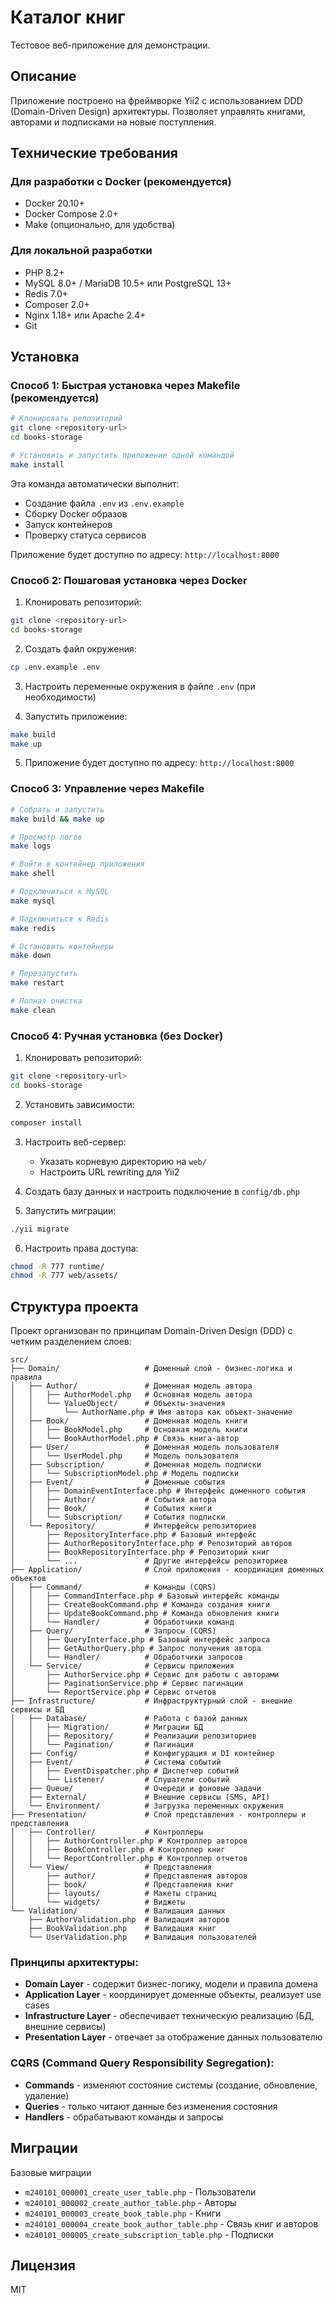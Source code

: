 # Каталог книг

Тестовое веб-приложение для демонстрации.

## Описание

Приложение построено на фреймворке Yii2 с использованием DDD (Domain-Driven Design) архитектуры. Позволяет управлять книгами, авторами и подписками на новые поступления.

## Технические требования

### Для разработки с Docker (рекомендуется)
- Docker 20.10+
- Docker Compose 2.0+
- Make (опционально, для удобства)

### Для локальной разработки
- PHP 8.2+
- MySQL 8.0+ / MariaDB 10.5+ или PostgreSQL 13+
- Redis 7.0+
- Composer 2.0+
- Nginx 1.18+ или Apache 2.4+
- Git

## Установка

### Способ 1: Быстрая установка через Makefile (рекомендуется)

```bash
# Клонировать репозиторий
git clone <repository-url>
cd books-storage

# Установить и запустить приложение одной командой
make install
```

Эта команда автоматически выполнит:
- Создание файла `.env` из `.env.example`
- Сборку Docker образов
- Запуск контейнеров
- Проверку статуса сервисов

Приложение будет доступно по адресу: `http://localhost:8000`

### Способ 2: Пошаговая установка через Docker

1. Клонировать репозиторий:
```bash
git clone <repository-url>
cd books-storage
```

2. Создать файл окружения:
```bash
cp .env.example .env
```

3. Настроить переменные окружения в файле `.env` (при необходимости)

4. Запустить приложение:
```bash
make build
make up
```

5. Приложение будет доступно по адресу: `http://localhost:8000`

### Способ 3: Управление через Makefile

```bash
# Собрать и запустить
make build && make up

# Просмотр логов
make logs

# Войти в контейнер приложения
make shell

# Подключиться к MySQL
make mysql

# Подключиться к Redis
make redis

# Остановить контейнеры
make down

# Перезапустить
make restart

# Полная очистка
make clean
```

### Способ 4: Ручная установка (без Docker)

1. Клонировать репозиторий:
```bash
git clone <repository-url>
cd books-storage
```

2. Установить зависимости:
```bash
composer install
```

3. Настроить веб-сервер:
   - Указать корневую директорию на `web/`
   - Настроить URL rewriting для Yii2

4. Создать базу данных и настроить подключение в `config/db.php`

5. Запустить миграции:
```bash
./yii migrate
```

6. Настроить права доступа:
```bash
chmod -R 777 runtime/
chmod -R 777 web/assets/
```

## Структура проекта

Проект организован по принципам Domain-Driven Design (DDD) с четким разделением слоев:

```
src/
├── Domain/                   # Доменный слой - бизнес-логика и правила
│   ├── Author/               # Доменная модель автора
│   │   ├── AuthorModel.php   # Основная модель автора
│   │   └── ValueObject/      # Объекты-значения
│   │       └── AuthorName.php # Имя автора как объект-значение
│   ├── Book/                 # Доменная модель книги
│   │   ├── BookModel.php     # Основная модель книги
│   │   └── BookAuthorModel.php # Связь книга-автор
│   ├── User/                 # Доменная модель пользователя
│   │   └── UserModel.php     # Модель пользователя
│   ├── Subscription/         # Доменная модель подписки
│   │   └── SubscriptionModel.php # Модель подписки
│   ├── Event/                # Доменные события
│   │   ├── DomainEventInterface.php # Интерфейс доменного события
│   │   ├── Author/           # События автора
│   │   ├── Book/             # События книги
│   │   └── Subscription/     # События подписки
│   └── Repository/           # Интерфейсы репозиториев
│       ├── RepositoryInterface.php # Базовый интерфейс
│       ├── AuthorRepositoryInterface.php # Репозиторий авторов
│       ├── BookRepositoryInterface.php # Репозиторий книг
│       └── ...               # Другие интерфейсы репозиториев
├── Application/              # Слой приложения - координация доменных объектов
│   ├── Command/              # Команды (CQRS)
│   │   ├── CommandInterface.php # Базовый интерфейс команды
│   │   ├── CreateBookCommand.php # Команда создания книги
│   │   ├── UpdateBookCommand.php # Команда обновления книги
│   │   └── Handler/          # Обработчики команд
│   ├── Query/                # Запросы (CQRS)
│   │   ├── QueryInterface.php # Базовый интерфейс запроса
│   │   ├── GetAuthorQuery.php # Запрос получения автора
│   │   └── Handler/          # Обработчики запросов
│   └── Service/              # Сервисы приложения
│       ├── AuthorService.php # Сервис для работы с авторами
│       ├── PaginationService.php # Сервис пагинации
│       └── ReportService.php # Сервис отчетов
├── Infrastructure/           # Инфраструктурный слой - внешние сервисы и БД
│   ├── Database/             # Работа с базой данных
│   │   ├── Migration/        # Миграции БД
│   │   ├── Repository/       # Реализации репозиториев
│   │   └── Pagination/       # Пагинация
│   ├── Config/               # Конфигурация и DI контейнер
│   ├── Event/                # Система событий
│   │   ├── EventDispatcher.php # Диспетчер событий
│   │   └── Listener/         # Слушатели событий
│   ├── Queue/                # Очереди и фоновые задачи
│   ├── External/             # Внешние сервисы (SMS, API)
│   └── Environment/          # Загрузка переменных окружения
├── Presentation/             # Слой представления - контроллеры и представления
│   ├── Controller/           # Контроллеры
│   │   ├── AuthorController.php # Контроллер авторов
│   │   ├── BookController.php # Контроллер книг
│   │   └── ReportController.php # Контроллер отчетов
│   └── View/                 # Представления
│       ├── author/           # Представления авторов
│       ├── book/             # Представления книг
│       ├── layouts/          # Макеты страниц
│       └── widgets/          # Виджеты
└── Validation/               # Валидация данных
    ├── AuthorValidation.php  # Валидация авторов
    ├── BookValidation.php    # Валидация книг
    └── UserValidation.php    # Валидация пользователей
```

### Принципы архитектуры:

- **Domain Layer** - содержит бизнес-логику, модели и правила домена
- **Application Layer** - координирует доменные объекты, реализует use cases
- **Infrastructure Layer** - обеспечивает техническую реализацию (БД, внешние сервисы)
- **Presentation Layer** - отвечает за отображение данных пользователю

### CQRS (Command Query Responsibility Segregation):
- **Commands** - изменяют состояние системы (создание, обновление, удаление)
- **Queries** - только читают данные без изменения состояния
- **Handlers** - обрабатывают команды и запросы

## Миграции

Базовые миграции

- `m240101_000001_create_user_table.php` - Пользователи
- `m240101_000002_create_author_table.php` - Авторы
- `m240101_000003_create_book_table.php` - Книги
- `m240101_000004_create_book_author_table.php` - Связь книг и авторов
- `m240101_000005_create_subscription_table.php` - Подписки

## Лицензия

MIT

